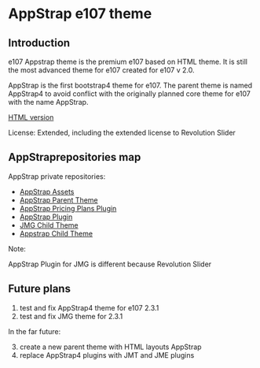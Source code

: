 # AppStrap e107 theme 

## Introduction

e107 Appstrap theme is the premium e107 based on HTML theme. It is still the most advanced theme for e107 created for e107 v 2.0.

AppStrap is the first bootstrap4 theme for e107. The parent theme is named AppStrap4 to avoid conflict with the originally planned core theme for e107 with the name AppStrap.  

[HTML version](https://wrapbootstrap.com/theme/appstrap-multipurpose-bootstrap-4-theme-WB0C6D0H4)

License:  Extended, including the extended license to Revolution Slider


## AppStraprepositories map 

AppStrap private repositories:

* [AppStrap Assets](https://github.com/e107-Appstrap-theme/AppStrap-Assets)  
* [AppStrap Parent Theme](https://github.com/e107-Appstrap-theme/AppStrap-Parent-Theme)  
* [AppStrap Pricing Plans Plugin](https://github.com/e107-Appstrap-theme/AppStrap-Pricing-Plans-Plugin)  
* [AppStrap Plugin](https://github.com/e107-Appstrap-theme/AppStrap-Plugin) 
* [JMG Child Theme](https://github.com/e107-Appstrap-theme/JMG-AppStrap-Child-Theme) 
* [Appstrap Child Theme](https://github.com/e107-Appstrap-theme/Appstrap-Child-Theme) 

Note:

AppStrap Plugin for JMG is different because Revolution Slider


## Future plans

1. test and fix AppStrap4 theme for e107 2.3.1 
2. test and fix JMG theme for 2.3.1

In the far future:

3. create a new parent theme with HTML layouts AppStrap
4. replace AppStrap4 plugins with JMT and JME plugins  


